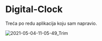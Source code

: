 # Digital-Clock

Treća po redu aplikacija koju sam napravio.

![2021-05-04-11-05-49_Trim](https://user-images.githubusercontent.com/80545806/116982457-1bd0ba00-acc9-11eb-8af9-62426322f18e.gif)
